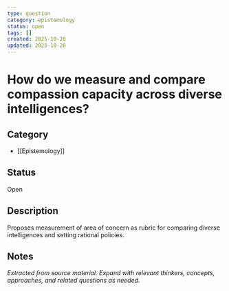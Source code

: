 ```yaml
---
type: question
category: epistemology
status: open
tags: []
created: 2025-10-20
updated: 2025-10-20
---
```


# How do we measure and compare compassion capacity across diverse intelligences?

## Category

- [[Epistemology]]

## Status

Open

## Description

Proposes measurement of area of concern as rubric for comparing diverse intelligences and setting rational policies.

## Notes

*Extracted from source material. Expand with relevant thinkers, concepts, approaches, and related questions as needed.*
